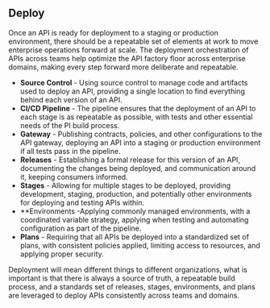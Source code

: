## Deploy
Once an API is ready for deployment to a staging or production environment, there should be a repeatable set of elements at work to move enterprise operations forward at scale. The deployment orchestration of APIs across teams help optimize the API factory floor across enterprise domains, making every step forward more deliberate and repeatable.

- **Source Control** - Using source control to manage code and artifacts used to deploy an API, providing a single location to find everything behind each version of an API.
- **CI/CD Pipeline** - The pipeline ensures that the deployment of an API to each stage is as repeatable as possible, with tests  and other essential needs of the PI build process.
- **Gateway** - Publishing contracts, policies, and other configurations to the API gateway, deploying an API into a staging or production enviironment if all tests pass in the pipeline.
- **Releases** - Establishing a formal release for this version of an API, documenting the changes being deployed, and communication around it, keeping consumers informed.
- **Stages** - Allowing for multiple stages to be deployed, providing development, staging, production, and potentially other environments for deploying and testing APIs within.
- **Environments -Applying commonly managed environments, with a coordinated variable strategy, applying when testing and automating configuration as part of the pipeline.
- **Plans** - Requiring that all APIs be deployed into a standardized set of plans, with consistent policies applied, limiting access to resources, and applying proper security.

Deployment will mean different things to different organizations, what is important is that there is always a source of truth, a repeatable build process, and a standards set of releases, stages, environments, and plans are leveraged to deploy APIs consistently across teams and domains.
